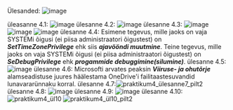 Ülesanded: ![image](https://github.com/user-attachments/assets/4ce6529a-4e74-4a77-8726-1afdce65f11e)



üleasanne 4.1: ![image](https://github.com/user-attachments/assets/c3e2cebc-7004-4060-8108-79b656526da2)
ülesanne 4.2: ![image](https://github.com/user-attachments/assets/74899083-ea6b-4291-a8dd-5772b989b697)
ülesanne 4.3: ![image](https://github.com/user-attachments/assets/958b85dc-a905-42f9-abd6-549e123c19a4) ![image](https://github.com/user-attachments/assets/dba378e2-34bd-40aa-bcf2-1828857ffb58)
![image](https://github.com/user-attachments/assets/e153156e-ce58-4b2b-9f5d-58551fa1f84d)
ülesanne 4.4: Esimene tegevus, mille jaoks on vaja SYSTEMi õigusi (ei piisa administraatori õigustest) on ***SetTimeZonePrivilege*** ehk siis ***ajavööndi muutmine***. Teine tegevus, mille jaoks on vaja SYSTEMi õigusi (ei piisa administraatori õigustest) on ***SeDebugPrivilege*** ehk ***progammide debuggimine(silumine)***.
ülesanne 4.5: ![image](https://github.com/user-attachments/assets/aab58692-76dd-4be3-ad54-1ad475f5c24f)
ülesanne 4.6: Microsofti arvates peaksin ***Viiruse- ja ohutõrje*** alamseadistuse juures häälestama OneDrive'i failitaastesuvandid lunavararünnaku korral.
ülesanne 4.7:![praktikum4_ülesanne7_pilt2](https://github.com/user-attachments/assets/c35b2dd3-bc5c-4988-abfd-fe3dbf2b2b2b)
ülesanne 4.8: ![image](https://github.com/user-attachments/assets/45129232-7dfe-44d7-907c-0f63277fac66)
ülesanne 4.9: ![image](https://github.com/user-attachments/assets/a910fd13-fbf6-4253-a3c7-104a96357407)
ülesanne 4.10: ![praktikum4_ül10](https://github.com/user-attachments/assets/c624656b-a752-4ce2-bd4d-afea13cd8423)
![praktikum4_ül10_pilt2](https://github.com/user-attachments/assets/8107fe13-c5f7-4e61-bc7f-71dce7ae3f76)
